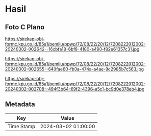 # Hasil

## Foto C Plano

https://sirekap-obj-formc.kpu.go.id/85a1/pemilu/ppwp/72/08/22/20/12/7208222012002-20240302-002642--16cbfa18-6bf8-4180-a490-f82e61357c31.jpg

https://sirekap-obj-formc.kpu.go.id/85a1/pemilu/ppwp/72/08/22/20/12/7208222012002-20240302-002655--640fae60-fb0a-474a-a4ae-9c2985b7c563.jpg

https://sirekap-obj-formc.kpu.go.id/85a1/pemilu/ppwp/72/08/22/20/12/7208222012002-20240302-002708--494f3b64-69f2-4396-a5c1-bc9d0e378eb4.jpg


## Metadata

| Key        | Value               |
| ---------- | ------------------- |
| Time Stamp | 2024-03-02 01:00:00 |



